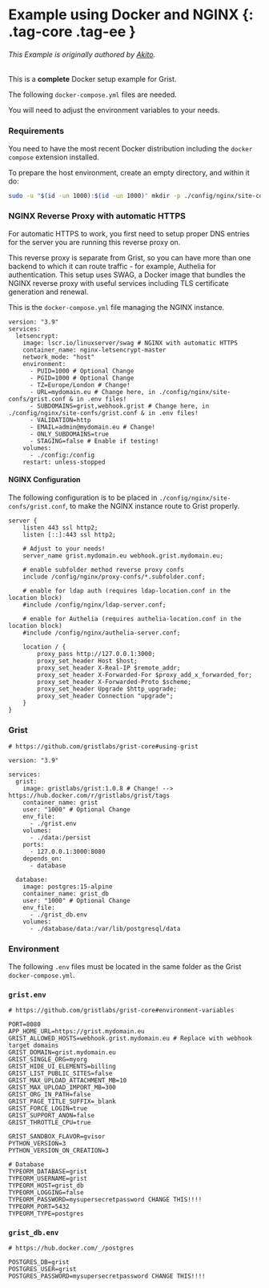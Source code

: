Example using Docker and NGINX {: .tag-core .tag-ee }
====

###### This Example is originally authored by [Akito](https://github.com/theAkito).

This is a **complete** Docker setup example for Grist.

The following `docker-compose.yml` files are needed.

You will need to adjust the environment variables to your needs.

### Requirements

You need to have the most recent Docker distribution including the `docker compose` extension installed.

To prepare the host environment, create an empty directory, and within it do:

```bash
sudo -u "$(id -un 1000):$(id -un 1000)" mkdir -p ./config/nginx/site-confs ./data ./database/data
```

### NGINX Reverse Proxy with automatic HTTPS

For automatic HTTPS to work, you first need to setup proper DNS entries for the server you are running this reverse proxy on.

This reverse proxy is separate from Grist, so you can have more than one backend to which it can route traffic - for example, Authelia for authentication.
This setup uses SWAG, a Docker image that bundles the NGINX reverse proxy with useful services including TLS certificate generation and renewal.


This is the `docker-compose.yml` file managing the NGINX instance.
```docker
version: "3.9"
services:
  letsencrypt:
    image: lscr.io/linuxserver/swag # NGINX with automatic HTTPS
    container_name: nginx-letsencrypt-master
    network_mode: "host"
    environment:
      - PUID=1000 # Optional Change
      - PGID=1000 # Optional Change
      - TZ=Europe/London # Change!
      - URL=mydomain.eu # Change here, in ./config/nginx/site-confs/grist.conf & in .env files!
      - SUBDOMAINS=grist,webhook.grist # Change here, in ./config/nginx/site-confs/grist.conf & in .env files!
      - VALIDATION=http
      - EMAIL=admin@mydomain.eu # Change!
      - ONLY_SUBDOMAINS=true
      - STAGING=false # Enable if testing!
    volumes:
      - ./config:/config
    restart: unless-stopped
```

#### NGINX Configuration


The following configuration is to be placed in `./config/nginx/site-confs/grist.conf`, to make the NGINX instance route to Grist properly.
```nginx
server {
    listen 443 ssl http2;
    listen [::]:443 ssl http2;

    # Adjust to your needs!
    server_name grist.mydomain.eu webhook.grist.mydomain.eu;

    # enable subfolder method reverse proxy confs
    include /config/nginx/proxy-confs/*.subfolder.conf;

    # enable for ldap auth (requires ldap-location.conf in the location block)
    #include /config/nginx/ldap-server.conf;

    # enable for Authelia (requires authelia-location.conf in the location block)
    #include /config/nginx/authelia-server.conf;

    location / {
        proxy_pass http://127.0.0.1:3000;
        proxy_set_header Host $host;
        proxy_set_header X-Real-IP $remote_addr;
        proxy_set_header X-Forwarded-For $proxy_add_x_forwarded_for;
        proxy_set_header X-Forwarded-Proto $scheme;
        proxy_set_header Upgrade $http_upgrade;
        proxy_set_header Connection "upgrade";
    }
}
```

### Grist
```docker
# https://github.com/gristlabs/grist-core#using-grist

version: "3.9"

services:
  grist:
    image: gristlabs/grist:1.0.8 # Change! --> https://hub.docker.com/r/gristlabs/grist/tags
    container_name: grist
    user: "1000" # Optional Change
    env_file:
      - ./grist.env
    volumes:
      - ./data:/persist
    ports:
      - 127.0.0.1:3000:8080
    depends_on:
      - database

  database:
    image: postgres:15-alpine
    container_name: grist_db
    user: "1000" # Optional Change
    env_file:
      - ./grist_db.env
    volumes:
      - ./database/data:/var/lib/postgresql/data
```

### Environment

The following `.env` files must be located in the same folder as the Grist `docker-compose.yml`.

### `grist.env`
```
# https://github.com/gristlabs/grist-core#environment-variables

PORT=8080
APP_HOME_URL=https://grist.mydomain.eu
GRIST_ALLOWED_HOSTS=webhook.grist.mydomain.eu # Replace with webhook target domains
GRIST_DOMAIN=grist.mydomain.eu
GRIST_SINGLE_ORG=myorg
GRIST_HIDE_UI_ELEMENTS=billing
GRIST_LIST_PUBLIC_SITES=false
GRIST_MAX_UPLOAD_ATTACHMENT_MB=10
GRIST_MAX_UPLOAD_IMPORT_MB=300
GRIST_ORG_IN_PATH=false
GRIST_PAGE_TITLE_SUFFIX=_blank
GRIST_FORCE_LOGIN=true
GRIST_SUPPORT_ANON=false
GRIST_THROTTLE_CPU=true

GRIST_SANDBOX_FLAVOR=gvisor
PYTHON_VERSION=3
PYTHON_VERSION_ON_CREATION=3

# Database
TYPEORM_DATABASE=grist
TYPEORM_USERNAME=grist
TYPEORM_HOST=grist_db
TYPEORM_LOGGING=false
TYPEORM_PASSWORD=mysupersecretpassword CHANGE THIS!!!!
TYPEORM_PORT=5432
TYPEORM_TYPE=postgres
```

### `grist_db.env`
```
# https://hub.docker.com/_/postgres

POSTGRES_DB=grist
POSTGRES_USER=grist
POSTGRES_PASSWORD=mysupersecretpassword CHANGE THIS!!!!
```